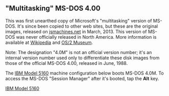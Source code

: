 "Multitasking" MS-DOS 4.00
---

This was first unearthed copy of Microsoft's "multitasking" version of MS-DOS.  It's since been copied
to other web sites, but these are the original images, released on [jsmachines.net](http://jsmachines.net/)
in March, 2013.  This version of MS-DOS was never officially released in North America.  More information
is available at [Wikipedia](http://en.wikipedia.org/wiki/Multi-tasking_MS-DOS_4.0) and
[OS/2 Museum](http://www.os2museum.com/wp/?p=1769).

Note: The designation "4.0M" is not an official version number; it's an internal version number used only to
differentiate these disk images from those of the official MS-DOS 4.00, released in June, 1988. 

The [IBM Model 5160](/devices/pc/machine/) machine configuration below boots MS-DOS 4.0M.  To access the MS-DOS
"Session Manager" after it's booted, tap the **Alt** key.

[IBM Model 5160](/devices/pc/machine/5160/cga/640kb/dos400m/ "PCjs:ibm5160:::debugger")
